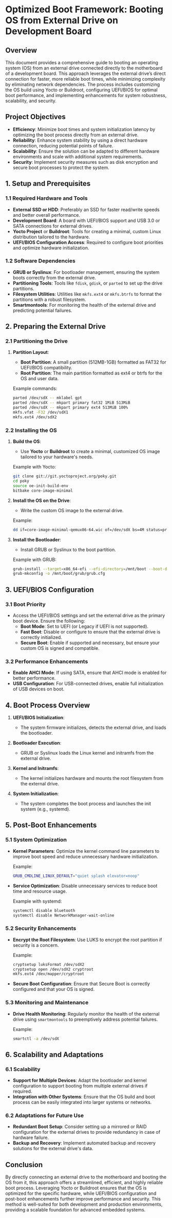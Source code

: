 # Optimized Boot Framework: Booting OS from External Drive on Development Board

## Overview

This document provides a comprehensive guide to booting an operating system (OS) from an external drive connected directly to the motherboard of a development board. This approach leverages the external drive’s direct connection for faster, more reliable boot times, while minimizing complexity by eliminating network dependencies. The process includes customizing the OS build using Yocto or Buildroot, configuring UEFI/BIOS for optimal boot performance, and implementing enhancements for system robustness, scalability, and security.

## Project Objectives

- **Efficiency**: Minimize boot times and system initialization latency by optimizing the boot process directly from an external drive.
- **Reliability**: Enhance system stability by using a direct hardware connection, reducing potential points of failure.
- **Scalability**: Ensure the solution can be adapted to different hardware environments and scale with additional system requirements.
- **Security**: Implement security measures such as disk encryption and secure boot processes to protect the system.

## 1. Setup and Prerequisites

### 1.1 Required Hardware and Tools

- **External SSD or HDD**: Preferably an SSD for faster read/write speeds and better overall performance.
- **Development Board**: A board with UEFI/BIOS support and USB 3.0 or SATA connections for external drives.
- **Yocto Project** or **Buildroot**: Tools for creating a minimal, custom Linux distribution tailored to the hardware.
- **UEFI/BIOS Configuration Access**: Required to configure boot priorities and optimize hardware initialization.

### 1.2 Software Dependencies

- **GRUB or Syslinux**: For bootloader management, ensuring the system boots correctly from the external drive.
- **Partitioning Tools**: Tools like `fdisk`, `gdisk`, or `parted` to set up the drive partitions.
- **Filesystem Utilities**: Utilities like `mkfs.ext4` or `mkfs.btrfs` to format the partitions with a robust filesystem.
- **Smartmontools**: For monitoring the health of the external drive and predicting potential failures.

## 2. Preparing the External Drive

### 2.1 Partitioning the Drive

1. **Partition Layout**:
   - **Boot Partition**: A small partition (512MB-1GB) formatted as FAT32 for UEFI/BIOS compatibility.
   - **Root Partition**: The main partition formatted as ext4 or btrfs for the OS and user data.
   
   Example commands:
   ```bash
   parted /dev/sdX -- mklabel gpt
   parted /dev/sdX -- mkpart primary fat32 1MiB 513MiB
   parted /dev/sdX -- mkpart primary ext4 513MiB 100%
   mkfs.vfat -F32 /dev/sdX1
   mkfs.ext4 /dev/sdX2
   ```

### 2.2 Installing the OS

1. **Build the OS**:
   - Use **Yocto** or **Buildroot** to create a minimal, customized OS image tailored to your hardware's needs.
   
   Example with Yocto:
   ```bash
   git clone git://git.yoctoproject.org/poky.git
   cd poky
   source oe-init-build-env
   bitbake core-image-minimal
   ```

2. **Install the OS on the Drive**:
   - Write the custom OS image to the external drive.
   
   Example:
   ```bash
   dd if=core-image-minimal-qemux86-64.wic of=/dev/sdX bs=4M status=progress
   ```

3. **Install the Bootloader**:
   - Install GRUB or Syslinux to the boot partition.
   
   Example with GRUB:
   ```bash
   grub-install --target=x86_64-efi --efi-directory=/mnt/boot --boot-directory=/mnt/boot --removable /dev/sdX
   grub-mkconfig -o /mnt/boot/grub/grub.cfg
   ```

## 3. UEFI/BIOS Configuration

### 3.1 Boot Priority

- Access the UEFI/BIOS settings and set the external drive as the primary boot device. Ensure the following:
  - **Boot Mode**: Set to UEFI (or Legacy if UEFI is not supported).
  - **Fast Boot**: Disable or configure to ensure that the external drive is correctly initialized.
  - **Secure Boot**: Enable if supported and necessary, but ensure your custom OS is signed and compatible.

### 3.2 Performance Enhancements

- **Enable AHCI Mode**: If using SATA, ensure that AHCI mode is enabled for better performance.
- **USB Configuration**: For USB-connected drives, enable full initialization of USB devices on boot.

## 4. Boot Process Overview

1. **UEFI/BIOS Initialization**:
   - The system firmware initializes, detects the external drive, and loads the bootloader.

2. **Bootloader Execution**:
   - GRUB or Syslinux loads the Linux kernel and initramfs from the external drive.

3. **Kernel and Initramfs**:
   - The kernel initializes hardware and mounts the root filesystem from the external drive.

4. **System Initialization**:
   - The system completes the boot process and launches the init system (e.g., systemd).

## 5. Post-Boot Enhancements

### 5.1 System Optimization

- **Kernel Parameters**: Optimize the kernel command line parameters to improve boot speed and reduce unnecessary hardware initialization.
  
  Example:
  ```bash
  GRUB_CMDLINE_LINUX_DEFAULT="quiet splash elevator=noop"
  ```

- **Service Optimization**: Disable unnecessary services to reduce boot time and resource usage.
  
  Example with systemd:
  ```bash
  systemctl disable bluetooth
  systemctl disable NetworkManager-wait-online
  ```

### 5.2 Security Enhancements

- **Encrypt the Root Filesystem**: Use LUKS to encrypt the root partition if security is a concern.
  
  Example:
  ```bash
  cryptsetup luksFormat /dev/sdX2
  cryptsetup open /dev/sdX2 cryptroot
  mkfs.ext4 /dev/mapper/cryptroot
  ```

- **Secure Boot Configuration**: Ensure that Secure Boot is correctly configured and that your OS is signed.

### 5.3 Monitoring and Maintenance

- **Drive Health Monitoring**: Regularly monitor the health of the external drive using `smartmontools` to preemptively address potential failures.
  
  Example:
  ```bash
  smartctl -a /dev/sdX
  ```

## 6. Scalability and Adaptations

### 6.1 Scalability

- **Support for Multiple Devices**: Adapt the bootloader and kernel configuration to support booting from multiple external drives if required.
- **Integration with Other Systems**: Ensure that the OS build and boot process can be easily integrated into larger systems or networks.

### 6.2 Adaptations for Future Use

- **Redundant Boot Setup**: Consider setting up a mirrored or RAID configuration for the external drives to provide redundancy in case of hardware failure.
- **Backup and Recovery**: Implement automated backup and recovery solutions for the external drive's data.

## Conclusion

By directly connecting an external drive to the motherboard and booting the OS from it, this approach offers a streamlined, efficient, and highly reliable boot process. Leveraging Yocto or Buildroot ensures that the OS is optimized for the specific hardware, while UEFI/BIOS configuration and post-boot enhancements further improve performance and security. This method is well-suited for both development and production environments, providing a scalable foundation for advanced embedded systems.
